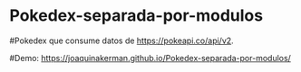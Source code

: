 # Pokedex-separada-por-modulos
#Pokedex que consume datos de https://pokeapi.co/api/v2. 


#Demo: https://joaquinakerman.github.io/Pokedex-separada-por-modulos/
